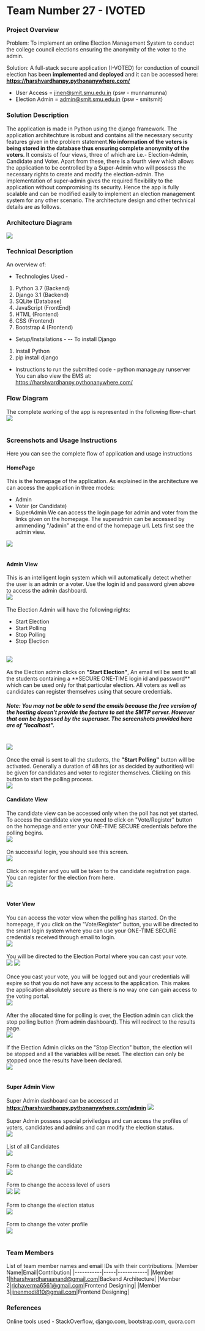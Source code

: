# Team Number 27 - IVOTED

### Project Overview

Problem: To implement an online Election Management System to conduct the college council elections ensuring the anonymity of the voter to the admin.

Solution: A full-stack secure application (I-VOTED) for conduction of council election has been **implemented and deployed** and it can be accessed here: **https://harshvardhanpy.pythonanywhere.com/**

 - User Access = jinen@smit.smu.edu.in (psw - munnamunna)
 - Election Admin = admin@smit.smu.edu.in (psw - smitsmit) 

### Solution Description

The application is made in Python using the django framework. The application architechture is robust and contains all the necessary security features given in the problem statement.**No information of the voters is being stored in the database thus ensuring complete anonymity of the voters**. It consists of four views, three of which are i.e.- Election-Admin, Candidate and Voter. Apart from these, there is a fourth view which allows the application to be controlled by a Super-Admin who will possess the necessary rights to create and modify the election-admin. The implementation of super-admin gives the required flexibility to the application without compromising its security. Hence the app is fully scalable and can be modified easily to implement an election management system for any other scenario. The architecture design and other technical details are as follows.

### Architecture Diagram

<img src="https://github.com/harshvardhan-anand/Adrishta-Hackathon-Template/blob/master/Application%20Code/DataFlow.png">

### Technical Description

An overview of:
* Technologies Used - 
 1. Python 3.7 (Backend)
 2. Django 3.1 (Backend)
 3. SQLite (Database)
 3. JavaScript (FrontEnd)
 4. HTML (Frontend)
 5. CSS (Frontend)
 6. Bootstrap 4 (Frontend)

* Setup/Installations - 
-- To install Django<br>
1. Install Python
2. pip install django

* Instructions to run the submitted code - python manage.py runserver
<br>You can also view the EMS at: https://harshvardhanpy.pythonanywhere.com/

### Flow Diagram
The complete working of the app is represented in the following flow-chart
<br>
<img src="https://github.com/harshvardhan-anand/EMS/blob/master/IVote/Screenshots/Screenshot%20(25).png">
<br><br>

### Screenshots and Usage Instructions
Here you can see the complete flow of application and usage instructions

#### HomePage
This is the homepage of the application. As explained in the architecture we can access the application in three modes:<br>
* Admin 
* Voter (or Candidate) 
* SuperAdmin
We can access the login page for admin and voter from the links given on the homepage. The superadmin can be accessed by ammending "/admin" at the end of the homepage url. Lets first see the admin view.
<img src="https://github.com/harshvardhan-anand/EMS/blob/master/IVote/Screenshots/Screenshot%20(1).png">
<br><br>

#### Admin View
This is an intelligent login system which will automatically detect whether the user is an admin or a voter. Use the login id and password given above to access the admin dashboard.
<br>
<img src='https://github.com/harshvardhan-anand/EMS/blob/master/IVote/Screenshots/Screenshot%20(22).png'>
<br><br>
The Election Admin will have the following rights:<br>
* Start Election
* Start Polling
* Stop Polling
* Stop Election
<br>
<img src='https://github.com/harshvardhan-anand/EMS/blob/master/IVote/Screenshots/Screenshot%20(2).png'>
<br><br>
As the Election admin clicks on <b>"Start Election"</b>, An email will be sent to all the students containing a **SECURE ONE-TIME login id and password** which can be used only for that particular election. All voters as well as candidates can register themselves using that secure credentials.

##### Note: You may not be able to send the emails because the free version of the hosting doesn't provide the feature to set the SMTP server. However that can be bypassed by the superuser. The screenshots provided here are of "localhost". 
<br>
<img src="https://github.com/harshvardhan-anand/EMS/blob/master/IVote/Screenshots/Screenshot%20(3).png">
<br><br>
Once the email is sent to all the students, the <b>"Start Polling"</b> button will be activated. Generally a duration of 48 hrs (or as decided by authorities) will be given for candidates and voter to register themselves. Clicking on this button to start the polling process. 
<br>
<img src="https://github.com/harshvardhan-anand/EMS/blob/master/IVote/Screenshots/Screenshot%20(4).png"
<br><br>

#### Candidate View
The candidate view can be accessed only when the poll has not yet started. To access the candidate view you need to click on "Vote/Register" button on the homepage and enter your ONE-TIME SECURE credentials before the polling begins. 
<br>
<img src="https://github.com/harshvardhan-anand/EMS/blob/master/IVote/Screenshots/Screenshot%20(5).png">
<br><br>
On successful login, you should see this screen.
<br>
<img src="https://github.com/harshvardhan-anand/EMS/blob/master/IVote/Screenshots/Screenshot%20(23).png">
<br><br>
Click on register and you will be taken to the candidate registration page. You can register for the election from here.
<br>
<img src="https://github.com/harshvardhan-anand/EMS/blob/master/IVote/Screenshots/Screenshot%20(24).png">
<br><br>


#### Voter View
You can access the voter view when the polling has started.
On the homepage, if you click on the "Vote/Register" button, you will be directed to the smart login system where you can use your ONE-TIME SECURE credentials received through email to login.
<br>
<img src="https://github.com/harshvardhan-anand/EMS/blob/master/IVote/Screenshots/Screenshot%20(6).png">
<br><br>
You will be directed to the Election Portal where you can cast your vote.
<br>
<img src="https://github.com/harshvardhan-anand/EMS/blob/master/IVote/Screenshots/Screenshot%20(7).png">
<img src="https://github.com/harshvardhan-anand/EMS/blob/master/IVote/Screenshots/Screenshot%20(8).png">
<br><br>
Once you cast your vote, you will be logged out and your credentials will expire so that you do not have any access to the application. This makes the application absolutely secure as there is no way one can gain access to the voting portal.
<br>
<img src="https://github.com/harshvardhan-anand/EMS/blob/master/IVote/Screenshots/Screenshot%20(9).png">
<br><br>
After the allocated time for polling is over, the Election admin can click the stop polling button (from admin dashboard). This will redirect to the results page.
<br>
<img src="https://github.com/harshvardhan-anand/EMS/blob/master/IVote/Screenshots/Screenshot%20(11).png">
<br><br>
If the Election Admin clicks on the "Stop Election" button, the election will be stopped and all the variables will be reset. The election can only be stopped once the results have been declared.
<br>
<img src="https://github.com/harshvardhan-anand/EMS/blob/master/IVote/Screenshots/Screenshot%20(12).png">
<br><br>



#### Super Admin View
Super Admin dashboard can be accessed at **https://harshvardhanpy.pythonanywhere.com/admin**
<img src="https://github.com/harshvardhan-anand/EMS/blob/master/IVote/Screenshots/Screenshot%20(13).png">
<br><br>
Super Admin possess special priviledges and can access the profiles of voters, candidates and admins and can modify the election status.
<br>
<img src="https://github.com/harshvardhan-anand/EMS/blob/master/IVote/Screenshots/Screenshot%20(15).png">
<br><br>
List of all Candidates
<br>
<img src="https://github.com/harshvardhan-anand/EMS/blob/master/IVote/Screenshots/Screenshot%20(16).png">
<br><br>
Form to change the candidate
<br>
<img src="https://github.com/harshvardhan-anand/EMS/blob/master/IVote/Screenshots/Screenshot%20(17).png">
<br><br>
Form to change the access level of users
<br>
<img src="https://github.com/harshvardhan-anand/EMS/blob/master/IVote/Screenshots/Screenshot%20(18).png">
<img src="https://github.com/harshvardhan-anand/EMS/blob/master/IVote/Screenshots/Screenshot%20(19).png">
<br><br>
Form to change the election status
<br>
<img src="https://github.com/harshvardhan-anand/EMS/blob/master/IVote/Screenshots/Screenshot%20(20).png">
<br><br>
Form to change the voter profile
<br>
<img src="https://github.com/harshvardhan-anand/EMS/blob/master/IVote/Screenshots/Screenshot%20(21).png">
<br><br>

### Team Members
List of team member names and email IDs with their contributions.
|Member Name|Email|Contribution|
|-----------|-----|------------|
|Member 1|hharshvardhanaanand@gmail.com|Backend Architecture|
|Member 2|richaverma6561@gmail.com|Frontend Designing|
|Member 3|jinenmodi810@gmail.com|Frontend Designing|

### References
Online tools used - StackOverflow, django.com, bootstrap.com, quora.com
